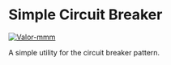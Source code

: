 # Simple Circuit Breaker

[![Valor-mmm](https://circleci.com/gh/valor-mmm/simple-circuit-breaker.svg?style=svg)](https://app.circleci.com/pipelines/github/Valor-mmm)

A simple utility for the circuit breaker pattern.
